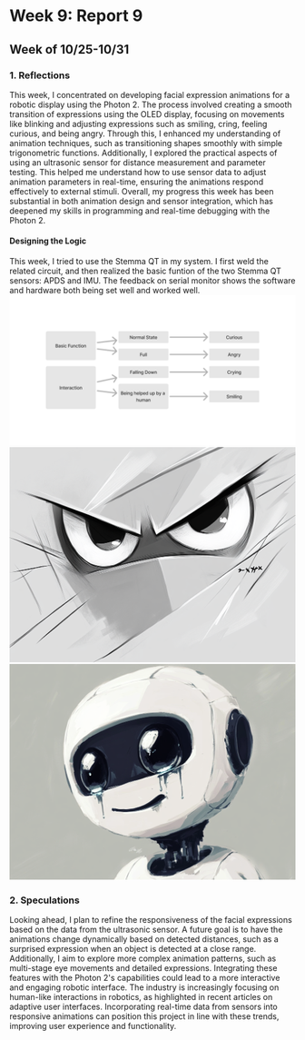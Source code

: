 # Week 9: Report 9 #
## Week of 10/25-10/31
### 1. Reflections

This week, I concentrated on developing facial expression animations for a robotic display using the Photon 2. The process involved creating a smooth transition of expressions using the OLED display, focusing on movements like blinking and adjusting expressions such as smiling, cring, feeling curious, and being angry. Through this, I enhanced my understanding of animation techniques, such as transitioning shapes smoothly with simple trigonometric functions. Additionally, I explored the practical aspects of using an ultrasonic sensor for distance measurement and parameter testing. This helped me understand how to use sensor data to adjust animation parameters in real-time, ensuring the animations respond effectively to external stimuli. Overall, my progress this week has been substantial in both animation design and sensor integration, which has deepened my skills in programming and real-time debugging with the Photon 2.

#### Designing the Logic
This week, I tried to use the Stemma QT in my system. I first weld the related circuit, and then realized the basic funtion of the two Stemma QT sensors: APDS and IMU. The feedback on serial monitor shows the software and hardware both being set well and worked well.
<img width="1000" alt="Learning Rhino" src="assets/Week7/Week7 diagram.png">
<img width="1000" alt="Learning Rhino" src="assets/Week7/Expression Design.png">
<img width="1000" alt="Learning Rhino" src="assets/Week7/Expression Design (2).png">


### 2. Speculations

Looking ahead, I plan to refine the responsiveness of the facial expressions based on the data from the ultrasonic sensor. A future goal is to have the animations change dynamically based on detected distances, such as a surprised expression when an object is detected at a close range. Additionally, I aim to explore more complex animation patterns, such as multi-stage eye movements and detailed expressions. Integrating these features with the Photon 2's capabilities could lead to a more interactive and engaging robotic interface. The industry is increasingly focusing on human-like interactions in robotics, as highlighted in recent articles on adaptive user interfaces. Incorporating real-time data from sensors into responsive animations can position this project in line with these trends, improving user experience and functionality.
